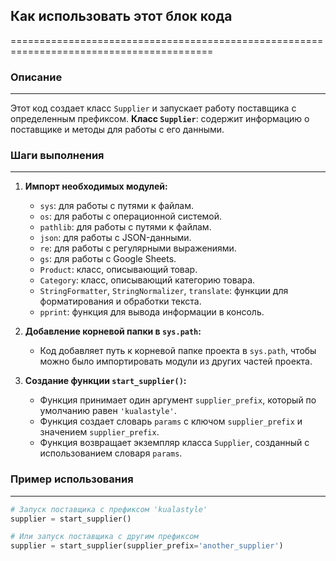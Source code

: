 ## Как использовать этот блок кода
=========================================================================================

### Описание
-------------------------
Этот код создает класс `Supplier`  и запускает работу поставщика с определенным префиксом.
**Класс `Supplier`**:  содержит информацию о поставщике и методы для работы с его данными. 

### Шаги выполнения
-------------------------
1. **Импорт необходимых модулей:** 
    - `sys`: для работы с путями к файлам.
    - `os`: для работы с операционной системой.
    - `pathlib`: для работы с путями к файлам.
    - `json`: для работы с JSON-данными.
    - `re`: для работы с регулярными выражениями.
    - `gs`: для работы с Google Sheets.
    - `Product`: класс, описывающий товар.
    - `Category`: класс, описывающий категорию товара.
    - `StringFormatter`, `StringNormalizer`, `translate`: функции для форматирования и обработки текста.
    - `pprint`: функция для вывода информации в консоль.

2. **Добавление корневой папки в `sys.path`:** 
    -  Код добавляет путь к корневой папке проекта в `sys.path`, чтобы можно было импортировать модули из других частей проекта.

3. **Создание функции `start_supplier()`:**
    -  Функция принимает один аргумент `supplier_prefix`, который по умолчанию равен `'kualastyle'`. 
    -  Функция создает словарь `params` с ключом `supplier_prefix` и значением `supplier_prefix`.
    -  Функция возвращает экземпляр класса `Supplier`, созданный с использованием словаря `params`. 

### Пример использования
-------------------------

```python
# Запуск поставщика с префиксом 'kualastyle'
supplier = start_supplier() 

# Или запуск поставщика с другим префиксом
supplier = start_supplier(supplier_prefix='another_supplier') 
```